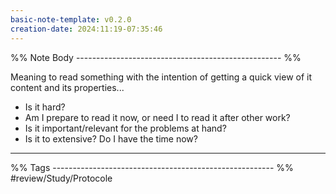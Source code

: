 ```yaml
---
basic-note-template: v0.2.0
creation-date: 2024:11:19-07:35:46
---
```


%% Note Body --------------------------------------------------- %%

Meaning to read something with the intention of getting a quick view of it content and its properties...
- Is it hard?
- Am I prepare to read it now, or need I to read it after other work?
- Is it important/relevant for the problems at hand?
- Is it to extensive? Do I have the time now?


___

%% Tags ------------------------------------------------------- %%
#review/Study/Protocole
